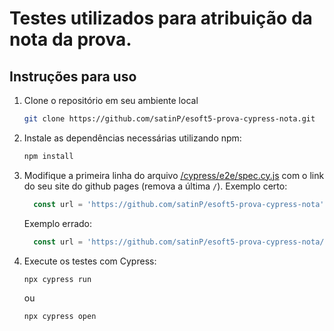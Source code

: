 # Testes utilizados para atribuição da nota da prova.

## Instruções para uso

1. Clone o repositório em seu ambiente local
   ```bash
   git clone https://github.com/satinP/esoft5-prova-cypress-nota.git
   ```

2. Instale as dependências necessárias utilizando npm:
   ```bash
   npm install
   ```

3. Modifique a primeira linha do arquivo [/cypress/e2e/spec.cy.js](https://github.com/satinP/esoft5-prova-cypress-nota/blob/main/cypress/e2e/spec.cy.js) com o link do seu site do github pages (remova a última `/`).
   Exemplo certo:
   ```js
     const url = 'https://github.com/satinP/esoft5-prova-cypress-nota'
   ```
   Exemplo errado:
   ```js
     const url = 'https://github.com/satinP/esoft5-prova-cypress-nota/'
   ```
  
5. Execute os testes com Cypress:
   ```bash
   npx cypress run
   ```
   ou
   ```bash
   npx cypress open
   ```
